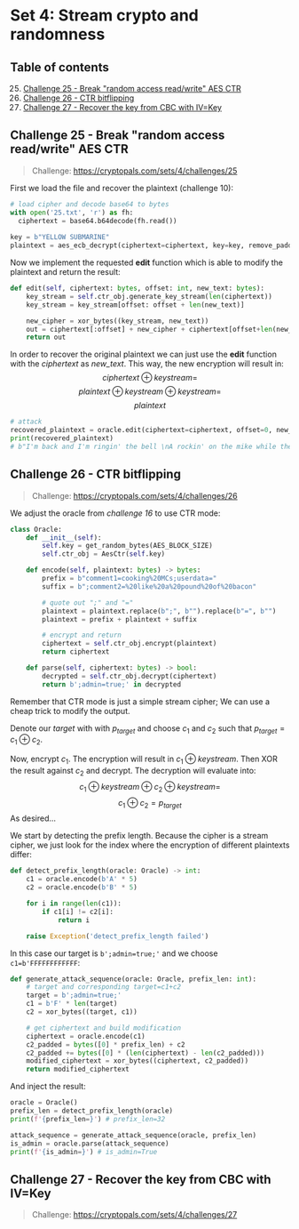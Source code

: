 
# Set 4: Stream crypto and randomness

## Table of contents
25. [Challenge 25 - Break "random access read/write" AES CTR](#challenge-25---break-random-access-readwrite-aes-ctr)
26. [Challenge 26 - CTR bitflipping](#challenge-26---ctr-bitflipping)
27.  [Challenge 27 - Recover the key from CBC with IV=Key](#challenge-27---recover-the-key-from-cbc-with-ivkey)





## Challenge 25 - Break "random access read/write" AES CTR

> Challenge: https://cryptopals.com/sets/4/challenges/25

First we load the file and recover the plaintext (challenge 10):
```python
# load cipher and decode base64 to bytes  
with open('25.txt', 'r') as fh:  
  ciphertext = base64.b64decode(fh.read())  
  
key = b"YELLOW SUBMARINE"  
plaintext = aes_ecb_decrypt(ciphertext=ciphertext, key=key, remove_padding=True)
```

Now we implement the requested **edit** function which is able to modify the plaintext and return the result:
```python
def edit(self, ciphertext: bytes, offset: int, new_text: bytes):  
	key_stream = self.ctr_obj.generate_key_stream(len(ciphertext))  
	key_stream = key_stream[offset: offset + len(new_text)]  

	new_cipher = xor_bytes((key_stream, new_text))  
	out = ciphertext[:offset] + new_cipher + ciphertext[offset+len(new_cipher):]  
	return out
```

In order to recover the original plaintext we can just use the **edit** function with the *ciphertext* as *new_text*.
This way, the new encryption will result in:
$$ciphertext \oplus keystream =$$
$$plaintext \oplus keystream \oplus keystream = $$
$$plaintext $$

```python
# attack  
recovered_plaintext = oracle.edit(ciphertext=ciphertext, offset=0, new_text=ciphertext)  
print(recovered_plaintext)
# b"I'm back and I'm ringin' the bell \nA rockin' on the mike while the fly girls yell \nIn ecstasy in the back of me \nWell that's my DJ Deshay cuttin' all them ..."
```


## Challenge 26 - CTR bitflipping

> Challenge: https://cryptopals.com/sets/4/challenges/26

We adjust the oracle from *challenge 16* to use CTR mode:
```python
class Oracle:
    def __init__(self):
        self.key = get_random_bytes(AES_BLOCK_SIZE)
        self.ctr_obj = AesCtr(self.key)

    def encode(self, plaintext: bytes) -> bytes:
        prefix = b"comment1=cooking%20MCs;userdata="
        suffix = b";comment2=%20like%20a%20pound%20of%20bacon"

        # quote out ";" and "="
        plaintext = plaintext.replace(b";", b"").replace(b"=", b"")
        plaintext = prefix + plaintext + suffix

        # encrypt and return
        ciphertext = self.ctr_obj.encrypt(plaintext)
        return ciphertext

    def parse(self, ciphertext: bytes) -> bool:
        decrypted = self.ctr_obj.decrypt(ciphertext)
        return b';admin=true;' in decrypted
```

Remember that CTR mode is just a simple stream cipher; We can use a cheap trick to modify the output.

Denote our *target* with with $p_{target}$ and choose $c_{1}$ and $c_{2}$ such that $p_{target} = c_{1} \oplus c_{2}$.

Now, encrypt $c_{1}$. The encryption will result in $c_{1} \oplus keystream$. Then XOR the result against $c_{2}$ and decrypt. The decryption will evaluate into:
$$ c_{1} \oplus keystream \oplus c_{2} \oplus keystream = $$
$$ c_{1} \oplus c_{2} = p_{target} $$
As  desired...

We start by detecting the prefix length. Because the cipher is a stream cipher, we just look for the index where the encryption of different plaintexts differ:
```python
def detect_prefix_length(oracle: Oracle) -> int:
    c1 = oracle.encode(b'A' * 5)
    c2 = oracle.encode(b'B' * 5)

    for i in range(len(c1)):
        if c1[i] != c2[i]:
            return i

    raise Exception('detect_prefix_length failed')
```

In this case our target is `b';admin=true;'` and we choose `c1=b'FFFFFFFFFFFF`:

```python
def generate_attack_sequence(oracle: Oracle, prefix_len: int):
    # target and corresponding target=c1+c2
    target = b';admin=true;'
    c1 = b'F' * len(target)
    c2 = xor_bytes((target, c1))

    # get ciphertext and build modification
    ciphertext = oracle.encode(c1)
    c2_padded = bytes([0] * prefix_len) + c2
    c2_padded += bytes([0] * (len(ciphertext) - len(c2_padded)))
    modified_ciphertext = xor_bytes((ciphertext, c2_padded))
    return modified_ciphertext
```

And inject the result:
```python
oracle = Oracle()
prefix_len = detect_prefix_length(oracle)
print(f'{prefix_len=}') # prefix_len=32

attack_sequence = generate_attack_sequence(oracle, prefix_len)
is_admin = oracle.parse(attack_sequence)
print(f'{is_admin=}') # is_admin=True
```


## Challenge 27 - Recover the key from CBC with IV=Key

> Challenge: https://cryptopals.com/sets/4/challenges/27

